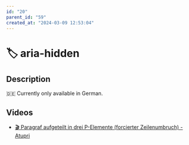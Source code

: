 ```yaml
---
id: "20"
parent_id: "59"
created_at: "2024-03-09 12:53:04"
---
```


# 🏷️ aria-hidden

## Description

🇩🇪 Currently only available in German.

## Videos

- [🎬 Paragraf aufgeteilt in drei P-Elemente (forcierter Zeilenumbruch) - Atupri](/en/videos/paragraf-aufgeteilt-in-drei-p-elemente-forcierter-zeilenumbruch-atupri)
